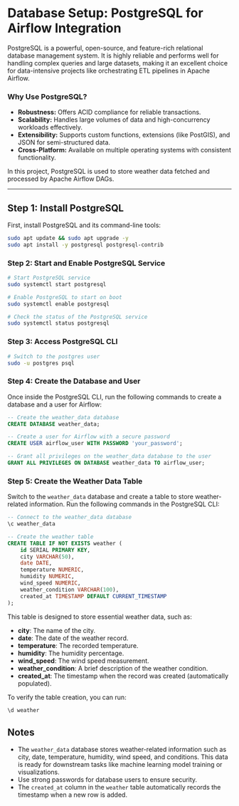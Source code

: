 # Database Setup: PostgreSQL for Airflow Integration

PostgreSQL is a powerful, open-source, and feature-rich relational database management system. It is highly reliable and performs well for handling complex queries and large datasets, making it an excellent choice for data-intensive projects like orchestrating ETL pipelines in Apache Airflow.

### Why Use PostgreSQL?
- **Robustness:** Offers ACID compliance for reliable transactions.
- **Scalability:** Handles large volumes of data and high-concurrency workloads effectively.
- **Extensibility:** Supports custom functions, extensions (like PostGIS), and JSON for semi-structured data.
- **Cross-Platform:** Available on multiple operating systems with consistent functionality.

In this project, PostgreSQL is used to store weather data fetched and processed by Apache Airflow DAGs.

---

## Step 1: Install PostgreSQL
First, install PostgreSQL and its command-line tools:

```bash
sudo apt update && sudo apt upgrade -y
sudo apt install -y postgresql postgresql-contrib
```

### Step 2: Start and Enable PostgreSQL Service

```bash
# Start PostgreSQL service
sudo systemctl start postgresql

# Enable PostgreSQL to start on boot
sudo systemctl enable postgresql

# Check the status of the PostgreSQL service
sudo systemctl status postgresql
```
### Step 3: Access PostgreSQL CLI

```bash
# Switch to the postgres user
sudo -u postgres psql
```

### Step 4: Create the Database and User

Once inside the PostgreSQL CLI, run the following commands to create a database and a user for Airflow:

```sql
-- Create the weather_data database
CREATE DATABASE weather_data;

-- Create a user for Airflow with a secure password
CREATE USER airflow_user WITH PASSWORD 'your_password';

-- Grant all privileges on the weather_data database to the user
GRANT ALL PRIVILEGES ON DATABASE weather_data TO airflow_user;
```
### Step 5: Create the Weather Data Table

Switch to the `weather_data` database and create a table to store weather-related information. Run the following commands in the PostgreSQL CLI:

```sql
-- Connect to the weather_data database
\c weather_data

-- Create the weather table
CREATE TABLE IF NOT EXISTS weather (
    id SERIAL PRIMARY KEY,
    city VARCHAR(50),
    date DATE,
    temperature NUMERIC,
    humidity NUMERIC,
    wind_speed NUMERIC,
    weather_condition VARCHAR(100),
    created_at TIMESTAMP DEFAULT CURRENT_TIMESTAMP
);
```
This table is designed to store essential weather data, such as:

- **city**: The name of the city.
- **date**: The date of the weather record.
- **temperature**: The recorded temperature.
- **humidity**: The humidity percentage.
- **wind_speed**: The wind speed measurement.
- **weather_condition**: A brief description of the weather condition.
- **created_at**: The timestamp when the record was created (automatically populated).

To verify the table creation, you can run:
```sql
\d weather
```
## Notes

- The `weather_data` database stores weather-related information such as city, date, temperature, humidity, wind speed, and conditions. This data is ready for downstream tasks like machine learning model training or visualizations.
- Use strong passwords for database users to ensure security.
- The `created_at` column in the `weather` table automatically records the timestamp when a new row is added.

